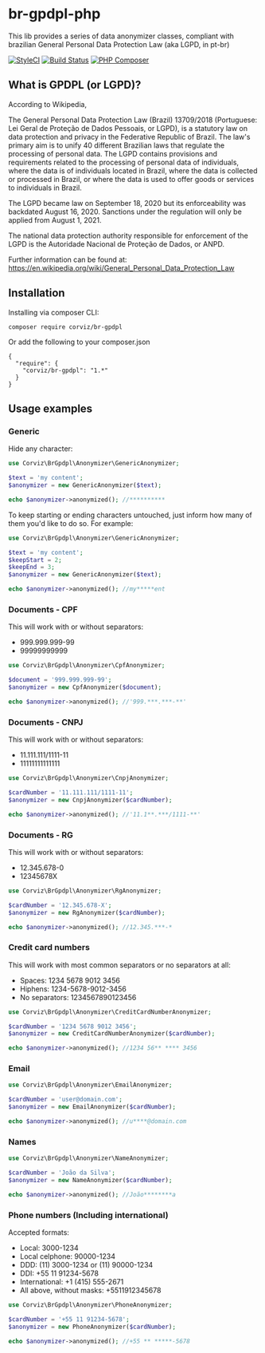 # br-gpdpl-php

This lib provides a series of data anonymizer classes, compliant with brazilian General Personal Data Protection Law (aka LGPD, in pt-br)

[![StyleCI](https://github.styleci.io/repos/348778629/shield?branch=main)](https://github.styleci.io/repos/348778629?branch=main)
[![Build Status](https://travis-ci.org/Corviz/br-gpdpl-php.svg?branch=main)](https://travis-ci.org/Corviz/br-gpdpl-php)
[![PHP Composer](https://github.com/Corviz/br-gpdpl-php/actions/workflows/php.yml/badge.svg)](https://github.com/Corviz/br-gpdpl-php/actions/workflows/php.yml)

## What is GPDPL (or LGPD)?

According to Wikipedia,

The General Personal Data Protection Law (Brazil) 13709/2018 (Portuguese: Lei Geral de Proteção de Dados Pessoais, or LGPD), is a statutory law on data protection and privacy in the Federative Republic of Brazil. The law's primary aim is to unify 40 different Brazilian laws that regulate the processing of personal data. The LGPD contains provisions and requirements related to the processing of personal data of individuals, where the data is of individuals located in Brazil, where the data is collected or processed in Brazil, or where the data is used to offer goods or services to individuals in Brazil.

The LGPD became law on September 18, 2020 but its enforceability was backdated August 16, 2020. Sanctions under the regulation will only be applied from August 1, 2021.

The national data protection authority responsible for enforcement of the LGPD is the Autoridade Nacional de Proteção de Dados, or ANPD.

Further information can be found at: https://en.wikipedia.org/wiki/General_Personal_Data_Protection_Law

## Installation

Installing via composer CLI:
```
composer require corviz/br-gpdpl
```

Or add the following to your composer.json

```
{
  "require": {
    "corviz/br-gpdpl": "1.*"
  }
}
```

## Usage examples


### Generic

Hide any character:
```php
use Corviz\BrGpdpl\Anonymizer\GenericAnonymizer;

$text = 'my content';
$anonymizer = new GenericAnonymizer($text);

echo $anonymizer->anonymized(); //**********
```

To keep starting or ending characters untouched, just inform how many of them you'd like to do so. For example:
```php
use Corviz\BrGpdpl\Anonymizer\GenericAnonymizer;

$text = 'my content';
$keepStart = 2;
$keepEnd = 3;
$anonymizer = new GenericAnonymizer($text);

echo $anonymizer->anonymized(); //my*****ent
```

### Documents - CPF

This will work with or without separators:

- 999.999.999-99
- 99999999999

```php
use Corviz\BrGpdpl\Anonymizer\CpfAnonymizer;

$document = '999.999.999-99';
$anonymizer = new CpfAnonymizer($document);

echo $anonymizer->anonymized(); //'999.***.***-**'
```

### Documents - CNPJ

This will work with or without separators:

- 11.111.111/1111-11
- 11111111111111

```php
use Corviz\BrGpdpl\Anonymizer\CnpjAnonymizer;

$cardNumber = '11.111.111/1111-11';
$anonymizer = new CnpjAnonymizer($cardNumber);

echo $anonymizer->anonymized(); //'11.1**.***/1111-**'
```

### Documents - RG

This will work with or without separators:

- 12.345.678-0
- 12345678X

```php
use Corviz\BrGpdpl\Anonymizer\RgAnonymizer;

$cardNumber = '12.345.678-X';
$anonymizer = new RgAnonymizer($cardNumber);

echo $anonymizer->anonymized(); //12.345.***-*
```

### Credit card numbers

This will work with most common separators or no separators at all:

- Spaces: 1234 5678 9012 3456
- Hiphens: 1234-5678-9012-3456
- No separators: 1234567890123456

```php
use Corviz\BrGpdpl\Anonymizer\CreditCardNumberAnonymizer;

$cardNumber = '1234 5678 9012 3456';
$anonymizer = new CreditCardNumberAnonymizer($cardNumber);

echo $anonymizer->anonymized(); //1234 56** **** 3456
```

### Email

```php
use Corviz\BrGpdpl\Anonymizer\EmailAnonymizer;

$cardNumber = 'user@domain.com';
$anonymizer = new EmailAnonymizer($cardNumber);

echo $anonymizer->anonymized(); //u****@domain.com
```

### Names

```php
use Corviz\BrGpdpl\Anonymizer\NameAnonymizer;

$cardNumber = 'João da Silva';
$anonymizer = new NameAnonymizer($cardNumber);

echo $anonymizer->anonymized(); //João********a
```

### Phone numbers (Including international)

Accepted formats:

- Local: 3000-1234
- Local celphone: 90000-1234
- DDD: (11) 3000-1234 or (11) 90000-1234
- DDI: +55 11 91234-5678
- International: +1 (415) 555-2671
- All above, without masks: +5511912345678

```php
use Corviz\BrGpdpl\Anonymizer\PhoneAnonymizer;

$cardNumber = '+55 11 91234-5678';
$anonymizer = new PhoneAnonymizer($cardNumber);

echo $anonymizer->anonymized(); //+55 ** *****-5678
```
